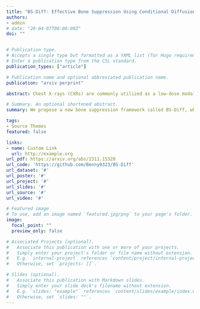 ```yaml
---
title: "BS-Diff: Effective Bone Suppression Using Conditional Diffusion Models from Chest X-Ray Images"
authors:
- admin
# date: "20-04-07T00:00:00Z"
doi: ""


# Publication type.
# Accepts a single type but formatted as a YAML list (for Hugo requirements).
# Enter a publication type from the CSL standard.
publication_types: ["article"]

# Publication name and optional abbreviated publication name.
publication: "arxiv perprint"

abstract: Chest X-rays (CXRs) are commonly utilized as a low-dose modality for lung screening. Nonetheless, the efficacy of CXRs is somewhat impeded, given that approximately 75% of the lung area overlaps with bone, which in turn hampers the detection and diagnosis of diseases. As a remedial measure, bone suppression techniques have been introduced. The current dual-energy subtraction imaging technique in the clinic requires costly equipment and subjects being exposed to high radiation. To circumvent these issues, deep learning-based image generation algorithms have been proposed. However, existing methods fall short in terms of producing high-quality images and capturing texture details, particularly with pulmonary vessels. To address these issues, this paper proposes a new bone suppression framework, termed BS-Diff, that comprises a conditional diffusion model equipped with a U-Net architecture and a simple enhancement module to incorporate an autoencoder. Our proposed network cannot only generate soft tissue images with a high bone suppression rate but also possesses the capability to capture fine image details. Additionally, we compiled the largest dataset since 2010, including data from 120 patients with high-definition, high-resolution paired CXRs and soft tissue images collected by our affiliated hospital. Extensive experiments, comparative analyses, ablation studies, and clinical evaluations indicate that the proposed BS-Diff outperforms several bone-suppression models across multiple metrics.

# Summary. An optional shortened abstract.
summary: We propose a new bone suppression framework called BS-Diff, which utilizes a conditional diffusion model and a U-Net architecture to generate high-quality soft tissue images with high bone suppression rates. 

tags:
- Source Themes
featured: false

links:
- name: Custom Link
  url: http://example.org
url_pdf: https://arxiv.org/abs/2311.15328
url_code: 'https://github.com/Benny0323/BS-Diff'
url_dataset: '#'
url_poster: '#'
url_project: '#'
url_slides: '#'
url_source: '#'
url_video: '#'

# Featured image
# To use, add an image named `featured.jpg/png` to your page's folder. 
image:
  focal_point: ""
  preview_only: false

# Associated Projects (optional).
#   Associate this publication with one or more of your projects.
#   Simply enter your project's folder or file name without extension.
#   E.g. `internal-project` references `content/project/internal-project/index.md`.
#   Otherwise, set `projects: []`.

# Slides (optional).
#   Associate this publication with Markdown slides.
#   Simply enter your slide deck's filename without extension.
#   E.g. `slides: "example"` references `content/slides/example/index.md`.
#   Otherwise, set `slides: ""`.
---
```


